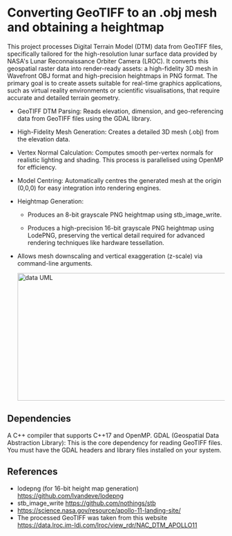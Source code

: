 # Converting GeoTIFF to an .obj mesh and obtaining a heightmap
This project processes Digital Terrain Model (DTM) data from GeoTIFF files, specifically tailored for the high-resolution lunar surface data provided by NASA's Lunar Reconnaissance Orbiter Camera (LROC). It converts this geospatial raster data into render-ready assets: a high-fidelity 3D mesh in Wavefront OBJ format and high-precision heightmaps in PNG format.
The primary goal is to create assets suitable for real-time graphics applications, such as virtual reality environments or scientific visualisations, that require accurate and detailed terrain geometry.

- GeoTIFF DTM Parsing: Reads elevation, dimension, and geo-referencing data from GeoTIFF files using the GDAL library.

- High-Fidelity Mesh Generation: Creates a detailed 3D mesh (.obj) from the elevation data.

- Vertex Normal Calculation: Computes smooth per-vertex normals for realistic lighting and shading. This process is parallelised using OpenMP for efficiency.

- Model Centring: Automatically centres the generated mesh at the origin (0,0,0) for easy integration into rendering engines.

- Heightmap Generation:

    - Produces an 8-bit grayscale PNG heightmap using stb_image_write.

    - Produces a high-precision 16-bit grayscale PNG heightmap using LodePNG, preserving the vertical detail required for advanced rendering techniques like hardware tessellation.

- Allows mesh downscaling and vertical exaggeration (z-scale) via command-line arguments.

  <img width="1044" height="296" alt="data UML" src="https://github.com/user-attachments/assets/96fdd5a1-61f4-4716-a4d2-58545d23e18f" />

## Dependencies
A C++ compiler that supports C++17 and OpenMP.
GDAL (Geospatial Data Abstraction Library): This is the core dependency for reading GeoTIFF files. You must have the GDAL headers and library files installed on your system.

## References
- lodepng (for 16-bit height map generation) https://github.com/lvandeve/lodepng
- stb_image_write https://github.com/nothings/stb
- https://science.nasa.gov/resource/apollo-11-landing-site/
- The processed GeoTIFF was taken from this website https://data.lroc.im-ldi.com/lroc/view_rdr/NAC_DTM_APOLLO11
